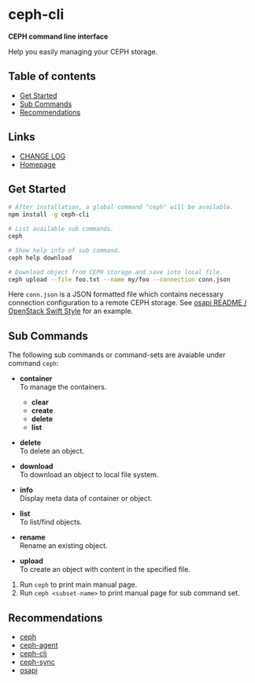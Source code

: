 #	ceph-cli
__CEPH command line interface__

Help you easily managing your CEPH storage.

##	Table of contents

*	[Get Started](#get-started)
* 	[Sub Commands](#sub-commands)
*	[Recommendations](#recommendations)

##	Links

*	[CHANGE LOG](./CHANGELOG.md)
*	[Homepage](https://github.com/YounGoat/nodejs.ceph-cli)

##	Get Started

```bash
# After installation, a global command "ceph" will be available.
npm install -g ceph-cli

# List available sub commands.
ceph 

# Show help info of sub command.
ceph help download

# Download object from CEPH storage and save into local file.
ceph upload --file foo.txt --name my/foo --connection conn.json
```

Here `conn.json` is a JSON formatted file which contains necessary connection configuration to a remote CEPH storage. See [osapi README / OpenStack Swift Style](https://github.com/YounGoat/nodejs.osapi#openstack-swift-style) for an example.

##	Sub Commands

The following sub commands or command-sets are avaiable under command `ceph`:
*	__container__  
	To manage the containers.
	-	__clear__
	-	__create__
	-	__delete__
	-	__list__

*	__delete__  
	To delete an object.

*	__download__  
	To download an object to local file system.

*	__info__  
	Display meta data of container or object.

*	__list__  
	To list/find objects.

*	__rename__  
	Rename an existing object.

*	__upload__  
	To create an object with content in the specified file.

1.	Run `ceph` to print main manual page.
1.	Run `ceph <subset-name>` to print manual page for sub command set.

##  Recommendations

*   [ceph](https://www.npmjs.com/package/ceph)
*   [ceph-agent](https://www.npmjs.com/package/ceph-agent)
*   [ceph-cli](https://www.npmjs.com/package/ceph-cli)
*   [ceph-sync](https://www.npmjs.com/package/ceph-sync)
*   [osapi](https://www.npmjs.com/package/osapi)
